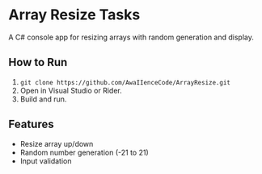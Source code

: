 # Array Resize Tasks
A C# console app for resizing arrays with random generation and display.

## How to Run
1. `git clone https://github.com/AwaIIenceCode/ArrayResize.git`
2. Open in Visual Studio or Rider.
3. Build and run.

## Features
- Resize array up/down
- Random number generation (-21 to 21)
- Input validation

